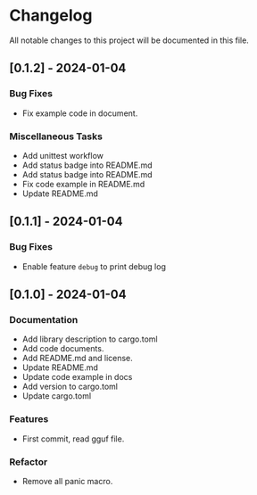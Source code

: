 # Changelog

All notable changes to this project will be documented in this file.

## [0.1.2] - 2024-01-04

### Bug Fixes

- Fix example code in document.

### Miscellaneous Tasks

- Add unittest workflow
- Add status badge into README.md
- Add status badge into README.md
- Fix code example in README.md
- Update README.md

## [0.1.1] - 2024-01-04

### Bug Fixes

- Enable feature `debug` to print debug log

## [0.1.0] - 2024-01-04

### Documentation

- Add library description to cargo.toml
- Add code documents.
- Add README.md and license.
- Update README.md
- Update code example in docs
- Add version to cargo.toml
- Update cargo.toml

### Features

- First commit, read gguf file.

### Refactor

- Remove all panic macro.

<!-- generated by git-cliff -->
